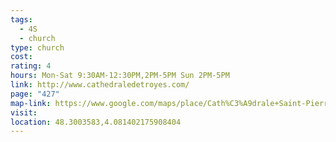 ```yaml
---
tags:
  - 4S
  - church
type: church
cost: 
rating: 4
hours: Mon-Sat 9:30AM-12:30PM,2PM-5PM Sun 2PM-5PM
link: http://www.cathedraledetroyes.com/
page: "427"
map-link: https://www.google.com/maps/place/Cath%C3%A9drale+Saint-Pierre+Saint-Paul/@48.3004494,4.0789593,17z/data=!3m1!4b1!4m6!3m5!1s0x47ee98f13aedbcd1:0xa2943dabc71ea08a!8m2!3d48.3004459!4d4.0815342!16zL20vMGdoZnFr?entry=ttu&g_ep=EgoyMDI0MDkyNS4wIKXMDSoASAFQAw%3D%3D
visit: 
location: 48.3003583,4.081402175908404
---
```

